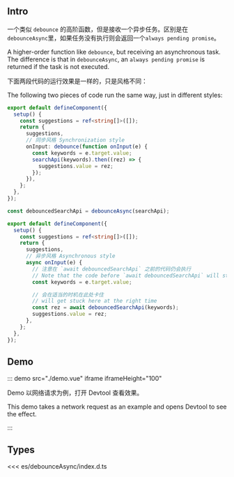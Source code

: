 ## Intro

一个类似 `debounce` 的高阶函数，但是接收一个异步任务。区别是在`debounceAsync`里，如果任务没有执行则会返回一个`always pending promise`。

A higher-order function like `debounce`, but receiving an asynchronous task. The difference is that in `debounceAsync`, an `always pending promise` is returned if the task is not executed.

下面两段代码的运行效果是一样的，只是风格不同：

The following two pieces of code run the same way, just in different styles:

```ts
export default defineComponent({
  setup() {
    const suggestions = ref<string[]>([]);
    return {
      suggestions,
      // 同步风格 Synchronization style
      onInput: debounce(function onInput(e) {
        const keywords = e.target.value;
        searchApi(keywords).then((rez) => {
          suggestions.value = rez;
        });
      }),
    };
  },
});
```

```ts
const debouncedSearchApi = debounceAsync(searchApi);

export default defineComponent({
  setup() {
    const suggestions = ref<string[]>([]);
    return {
      suggestions,
      // 异步风格 Asynchronous style
      async onInput(e) {
        // 注意在 `await debouncedSearchApi` 之前的代码仍会执行
        // Note that the code before `await debouncedSearchApi` will still execute
        const keywords = e.target.value;

        // 会在适当的时机在此处卡住
        // will get stuck here at the right time
        const rez = await debouncedSearchApi(keywords);
        suggestions.value = rez;
      },
    };
  },
});
```

## Demo

::: demo src="./demo.vue" iframe iframeHeight="100"

Demo 以网络请求为例，打开 Devtool 查看效果。

This demo takes a network request as an example and opens Devtool to see the effect.

:::

## Types

<<< es/debounceAsync/index.d.ts
